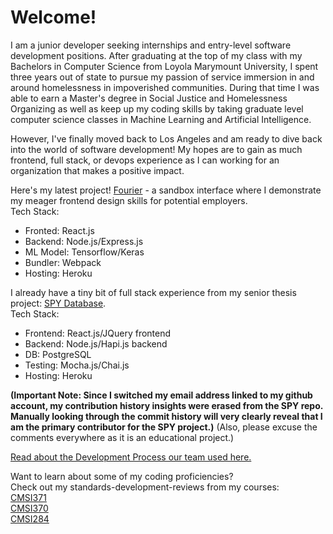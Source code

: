 # Welcome!

I am a junior developer seeking internships and entry-level software development positions. After graduating at the top of my class with my Bachelors in Computer Science from Loyola Marymount University, I spent three years out of state to pursue my passion of service immersion in and around homelessness in impoverished communities. During that time I was able to earn a Master's degree in Social Justice and Homelessness Organizing as well as keep up my coding skills by taking graduate level computer science classes in Machine Learning and Artificial Intelligence.

However, I've finally moved back to Los Angeles and am ready to dive back into the world of software development! My hopes are to gain as much frontend, full stack, or devops experience as I can working for an organization that makes a positive impact.

Here's my latest project!
[Fourier](https://github.com/cf7/Fourier) - a sandbox interface where I demonstrate my meager frontend design skills for potential employers.\
Tech Stack: 
- Fronted: React.js
- Backend: Node.js/Express.js
- ML Model: Tensorflow/Keras
- Bundler: Webpack
- Hosting: Heroku

I already have a tiny bit of full stack experience from my senior thesis project: [SPY Database](https://github.com/cf7/SPY).\
Tech Stack: 
- Frontend: React.js/JQuery frontend
- Backend: Node.js/Hapi.js backend
- DB: PostgreSQL
- Testing: Mocha.js/Chai.js
- Hosting: Heroku

__(Important Note: Since I switched my email address linked to my github account, my contribution history insights were erased from the SPY repo. Manually looking through the commit history will very clearly reveal that I am the primary contributor for the SPY project.)__ (Also, please excuse the comments everywhere as it is an educational project.)

[Read about the Development Process our team used here.](https://github.com/cf7/cf7/blob/main/docs/spy_dev_process.md)

Want to learn about some of my coding proficiencies?\
Check out my standards-development-reviews from my courses:\
[CMSI371](https://github.com/cf7/cmsi371/blob/master/sdr-371.pdf)\
[CMSI370](https://github.com/cf7/cmsi370/blob/master/sdr-370.pdf)\
[CMSI284](https://github.com/cf7/cmsi284/blob/master/sdr-284.pdf)
